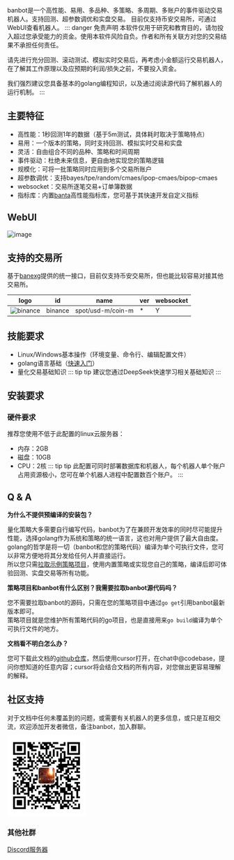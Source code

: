 banbot是一个高性能、易用、多品种、多策略、多周期、多账户的事件驱动交易机器人。支持回测、超参数调优和实盘交易。
目前仅支持币安交易所，可通过WebUI查看机器人。
::: danger 免责声明
本软件仅用于研究和教育目的，请勿投入超过您承受能力的资金。使用本软件风险自负。作者和所有关联方对您的交易结果不承担任何责任。  

请先进行充分回测、滚动测试、模拟实时交易后，再考虑小金额运行交易机器人，在了解其工作原理以及应预期的利润/损失之前，不要投入资金。  

我们强烈建议您具备基本的golang编程知识，以及通过阅读源代码了解机器人的运行机制。
:::

## 主要特征
* 高性能：1秒回测1年的数据（基于5m测试，具体耗时取决于策略特点）
* 易用：一个版本的策略，同时支持回测、模拟实时交易和实盘
* 灵活：自由组合不同的品种、策略和时间周期
* 事件驱动：杜绝未来信息，更自由地实现您的策略逻辑
* 规模化：可将一批策略同时应用到多个交易所账户
* 超参数调优：支持bayes/tpe/random/cmaes/ipop-cmaes/bipop-cmaes
* websocket：交易所逐笔交易+订单簿数据
* 指标库：内置[banta](https://github.com/banbox/banta)高性能指标库，您可基于其快速开发自定义指标

## WebUI
![image](https://www.banbot.site/uidev.gif)

## 支持的交易所
基于[banexg](https://github.com/banbox/banexg)提供的统一接口，目前仅支持币安交易所，但也能比较容易对接其他交易所。

| logo                                                                                                            | id      | name              | ver | websocket | 
|-----------------------------------------------------------------------------------------------------------------|---------|-------------------|-----|-----------|
| ![binance](https://user-images.githubusercontent.com/1294454/29604020-d5483cdc-87ee-11e7-94c7-d1a8d9169293.jpg) | binance | spot/usd-m/coin-m | *   | Y         |

## 技能要求
* Linux/Windows基本操作（环境变量、命令行、编辑配置文件）
* golang语言基础（[快速入门](https://go.dev/tour/welcome/2)）
* 量化交易基础知识
::: tip tip
建议您通过DeepSeek快速学习相关基础知识
:::

## 安装要求
### 硬件要求
推荐您使用不低于此配置的linux云服务器：
* 内存：2GB
* 磁盘：10GB
* CPU：2核
::: tip tip
此配置可同时部署数据库和机器人，每个机器人单个账户占用资源极小，您可在单个机器人进程中配置数百个账户。
:::

## Q & A
**为什么不提供预编译的安装包？**

量化策略大多需要自行编写代码，banbot为了在兼顾开发效率的同时尽可能提升性能，选择golang作为系统和策略的统一语言，这也对用户提供了最大自由度。  
golang的哲学是将一切（banbot和您的策略代码）编译为单个可执行文件，您可以非常方便地将其分发给任何人并直接运行。  
所以您只需[拉取示例策略项目](./init_project.md)，使用内置策略或实现您自己的策略，编译后即可体验回测、实盘交易等所有功能。

**策略项目和banbot有什么区别？我需要拉取banbot源代码吗？**

您不需要拉取banbot的源码，只需在您的策略项目中通过`go get`引用banbot最新版本即可。  
策略项目就是您维护所有策略代码的go项目，也是直接用来`go build`编译为单个可执行文件的地方。

**文档看不明白怎么办？**

您可下载此文档的[github仓库](https://github.com/banbox/bandoc/)，然后使用cursor打开，在chat中@codebase，提问你想知道的任意内容；cursor将会结合文档的所有内容，对您做出更容易理解的解释。

## 社区支持
对于文档中任何未覆盖到的问题，或需要有关机器人的更多信息，或只是互相交流，欢迎添加开发者微信，备注banbot，加入群聊。
<img style="width:180px;margin-top:10px" src="/img/wechat.jpg"/>

### 其他社群
[Discord服务器](https://discord.com/invite/XXjA8ctqga)

